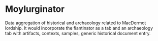 # Moylurginator
Data aggregation of historical and archaeology related to MacDermot lordship. It would incorporate the fiantinator as a tab and an archaeology tab with artifacts, contexts, samples,  generic historical document entry.
